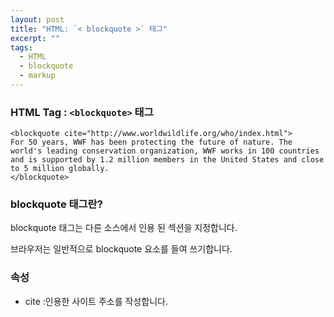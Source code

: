 ```yaml
---
layout: post
title: "HTML: `< blockquote >` 태그"
excerpt: ""
tags: 
  - HTML
  - blockquote
  - markup
---
```


### HTML Tag : `<blockquote>` 태그
```
<blockquote cite="http://www.worldwildlife.org/who/index.html">
For 50 years, WWF has been protecting the future of nature. The world's leading conservation organization, WWF works in 100 countries and is supported by 1.2 million members in the United States and close to 5 million globally.
</blockquote>
```
### blockquote 태그란?

blockquote 태그는 다른 소스에서 인용 된 섹션을 지정합니다.

브라우저는 일반적으로 blockquote 요소를 들여 쓰기합니다.

### 속성

+ cite :인용한 사이트 주소를 작성합니다.
